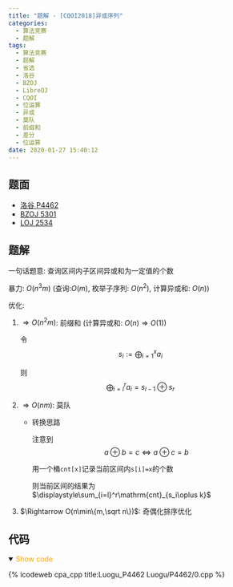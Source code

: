 ```yaml
---
title: "题解 - [CQOI2018]异或序列"
categories:
  - 算法竞赛
  - 题解
tags:
  - 算法竞赛
  - 题解
  - 省选
  - 洛谷
  - BZOJ
  - LibreOJ
  - CQOI
  - 位运算
  - 异或
  - 莫队
  - 前缀和
  - 差分
  - 位运算
date: 2020-01-27 15:40:12
---
```


## 题面

- [洛谷 P4462](https://www.luogu.com.cn/problem/P4462)
- [BZOJ 5301](https://vjudge.net/problem/%E9%BB%91%E6%9A%97%E7%88%86%E7%82%B8-5301/origin)
- [LOJ 2534](https://loj.ac/problem/2534)

<!--more-->

## 题解

一句话题意: 查询区间内子区间异或和为一定值的个数

暴力: $O(n^3m)$ (查询:$O(m)$, 枚举子序列: $O(n^2)$, 计算异或和: $O(n)$)

优化:

1. $\Rightarrow O(n^2m)$: 前缀和 (计算异或和: $O(n)\Rightarrow O(1)$)

   令
   $$s_i:=\bigoplus_{i=1}^x a_i$$

   则
   $$\bigoplus_{i=l}^r a_i=s_{l-1}\oplus s_r$$

1. $\Rightarrow O(nm)$: 莫队

   - 转换思路

     注意到
     $$a\oplus b=c\iff a\oplus c=b$$

     用一个桶`cnt[x]`记录当前区间内`s[i]=x`的个数

     则当前区间的结果为 $\displaystyle\sum_{i=l}^r\mathrm{cnt}_{s_i\oplus k}$

1. $\Rightarrow O(n\min\{m,\sqrt n\})$: 奇偶化排序优化

## 代码

<details open>
<summary><font color='orange'>Show code</font></summary>

{% icodeweb cpa_cpp title:Luogu_P4462 Luogu/P4462/0.cpp %}

</details>
